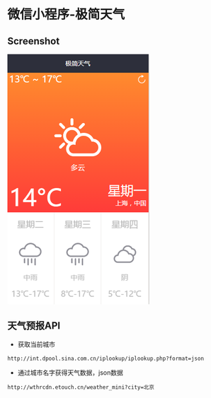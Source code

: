 # 微信小程序-极简天气

## Screenshot
![](screenshot.png)

## 天气预报API
- 获取当前城市
```
http://int.dpool.sina.com.cn/iplookup/iplookup.php?format=json
```

- 通过城市名字获得天气数据，json数据
```
http://wthrcdn.etouch.cn/weather_mini?city=北京
```